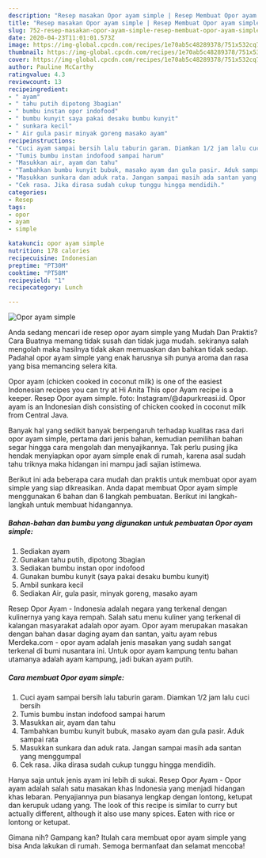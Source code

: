```yaml
---
description: "Resep masakan Opor ayam simple | Resep Membuat Opor ayam simple Yang Enak Dan Mudah"
title: "Resep masakan Opor ayam simple | Resep Membuat Opor ayam simple Yang Enak Dan Mudah"
slug: 752-resep-masakan-opor-ayam-simple-resep-membuat-opor-ayam-simple-yang-enak-dan-mudah
date: 2020-04-23T11:01:01.573Z
image: https://img-global.cpcdn.com/recipes/1e70ab5c48289378/751x532cq70/opor-ayam-simple-foto-resep-utama.jpg
thumbnail: https://img-global.cpcdn.com/recipes/1e70ab5c48289378/751x532cq70/opor-ayam-simple-foto-resep-utama.jpg
cover: https://img-global.cpcdn.com/recipes/1e70ab5c48289378/751x532cq70/opor-ayam-simple-foto-resep-utama.jpg
author: Pauline McCarthy
ratingvalue: 4.3
reviewcount: 13
recipeingredient:
- " ayam"
- " tahu putih dipotong 3bagian"
- " bumbu instan opor indofood"
- " bumbu kunyit saya pakai desaku bumbu kunyit"
- " sunkara kecil"
- " Air gula pasir minyak goreng masako ayam"
recipeinstructions:
- "Cuci ayam sampai bersih lalu taburin garam. Diamkan 1/2 jam lalu cuci bersih"
- "Tumis bumbu instan indofood sampai harum"
- "Masukkan air, ayam dan tahu"
- "Tambahkan bumbu kunyit bubuk, masako ayam dan gula pasir. Aduk sampai rata"
- "Masukkan sunkara dan aduk rata. Jangan sampai masih ada santan yang menggumpal"
- "Cek rasa. Jika dirasa sudah cukup tunggu hingga mendidih."
categories:
- Resep
tags:
- opor
- ayam
- simple

katakunci: opor ayam simple 
nutrition: 178 calories
recipecuisine: Indonesian
preptime: "PT30M"
cooktime: "PT58M"
recipeyield: "1"
recipecategory: Lunch

---
```



![Opor ayam simple](https://img-global.cpcdn.com/recipes/1e70ab5c48289378/751x532cq70/opor-ayam-simple-foto-resep-utama.jpg)

Anda sedang mencari ide resep opor ayam simple yang Mudah Dan Praktis? Cara Buatnya memang tidak susah dan tidak juga mudah. sekiranya salah mengolah maka hasilnya tidak akan memuaskan dan bahkan tidak sedap. Padahal opor ayam simple yang enak harusnya sih punya aroma dan rasa yang bisa memancing selera kita.

Opor ayam (chicken cooked in coconut milk) is one of the easiest Indonesian recipes you can try at Hi Anita This opor Ayam recipe is a keeper. Resep Opor ayam simple. foto: Instagram/@dapurkreasi.id. Opor ayam is an Indonesian dish consisting of chicken cooked in coconut milk from Central Java.

Banyak hal yang sedikit banyak berpengaruh terhadap kualitas rasa dari opor ayam simple, pertama dari jenis bahan, kemudian pemilihan bahan segar hingga cara mengolah dan menyajikannya. Tak perlu pusing jika hendak menyiapkan opor ayam simple enak di rumah, karena asal sudah tahu triknya maka hidangan ini mampu jadi sajian istimewa.


Berikut ini ada beberapa cara mudah dan praktis untuk membuat opor ayam simple yang siap dikreasikan. Anda dapat membuat Opor ayam simple menggunakan 6 bahan dan 6 langkah pembuatan. Berikut ini langkah-langkah untuk membuat hidangannya.

<!--inarticleads1-->

##### Bahan-bahan dan bumbu yang digunakan untuk pembuatan Opor ayam simple:

1. Sediakan  ayam
1. Gunakan  tahu putih, dipotong 3bagian
1. Sediakan  bumbu instan opor indofood
1. Gunakan  bumbu kunyit (saya pakai desaku bumbu kunyit)
1. Ambil  sunkara kecil
1. Sediakan  Air, gula pasir, minyak goreng, masako ayam


Resep Opor Ayam - Indonesia adalah negara yang terkenal dengan kulinernya yang kaya rempah. Salah satu menu kuliner yang terkenal di kalangan masyarakat adalah opor ayam. Opor ayam merupakan masakan dengan bahan dasar daging ayam dan santan, yaitu ayam rebus Merdeka.com - opor ayam adalah jenis masakan yang sudah sangat terkenal di bumi nusantara ini. Untuk opor ayam kampung tentu bahan utamanya adalah ayam kampung, jadi bukan ayam putih. 

<!--inarticleads2-->

##### Cara membuat Opor ayam simple:

1. Cuci ayam sampai bersih lalu taburin garam. Diamkan 1/2 jam lalu cuci bersih
1. Tumis bumbu instan indofood sampai harum
1. Masukkan air, ayam dan tahu
1. Tambahkan bumbu kunyit bubuk, masako ayam dan gula pasir. Aduk sampai rata
1. Masukkan sunkara dan aduk rata. Jangan sampai masih ada santan yang menggumpal
1. Cek rasa. Jika dirasa sudah cukup tunggu hingga mendidih.


Hanya saja untuk jenis ayam ini lebih di sukai. Resep Opor Ayam - Opor ayam adalah salah satu masakan khas Indonesia yang menjadi hidangan khas lebaran. Penyajiannya pun biasanya lengkap dengan lontong, ketupat dan kerupuk udang yang. The look of this recipe is similar to curry but actually different, although it also use many spices. Eaten with rice or lontong or ketupat. 

Gimana nih? Gampang kan? Itulah cara membuat opor ayam simple yang bisa Anda lakukan di rumah. Semoga bermanfaat dan selamat mencoba!
